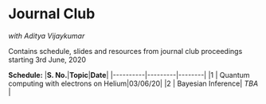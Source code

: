 # Journal Club
*with Aditya Vijaykumar*
<br>

Contains schedule, slides and resources from journal club proceedings starting 3rd June, 2020
<br>

**Schedule:**
|**S. No.**|**Topic**|**Date**|
|----------|---------|--------|
|1  | Quantum computing with electrons on Helium|03/06/20|
|2 | Bayesian Inference| *TBA* |
